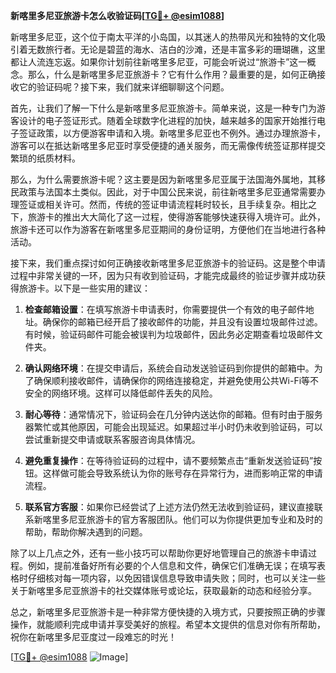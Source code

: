 **新喀里多尼亚旅游卡怎么收验证码[[TG💪+ @esim1088](https://t.me/s/esim1088)]**

新喀里多尼亚，这个位于南太平洋的小岛国，以其迷人的热带风光和独特的文化吸引着无数旅行者。无论是碧蓝的海水、洁白的沙滩，还是丰富多彩的珊瑚礁，这里都让人流连忘返。如果你计划前往新喀里多尼亚，可能会听说过“旅游卡”这一概念。那么，什么是新喀里多尼亚旅游卡？它有什么作用？最重要的是，如何正确接收它的验证码呢？接下来，我们就来详细聊聊这个问题。

首先，让我们了解一下什么是新喀里多尼亚旅游卡。简单来说，这是一种专门为游客设计的电子签证形式。随着全球数字化进程的加快，越来越多的国家开始推行电子签证政策，以方便游客申请和入境。新喀里多尼亚也不例外。通过办理旅游卡，游客可以在抵达新喀里多尼亚时享受便捷的通关服务，而无需像传统签证那样提交繁琐的纸质材料。

那么，为什么需要旅游卡呢？这主要是因为新喀里多尼亚属于法国海外属地，其移民政策与法国本土类似。因此，对于中国公民来说，前往新喀里多尼亚通常需要办理签证或相关许可。然而，传统的签证申请流程耗时较长，且手续复杂。相比之下，旅游卡的推出大大简化了这一过程，使得游客能够快速获得入境许可。此外，旅游卡还可以作为游客在新喀里多尼亚期间的身份证明，方便他们在当地进行各种活动。

接下来，我们重点探讨如何正确接收新喀里多尼亚旅游卡的验证码。这是整个申请过程中非常关键的一环，因为只有收到验证码，才能完成最终的验证步骤并成功获得旅游卡。以下是一些实用的建议：

1. **检查邮箱设置**：在填写旅游卡申请表时，你需要提供一个有效的电子邮件地址。确保你的邮箱已经开启了接收邮件的功能，并且没有设置垃圾邮件过滤。有时候，验证码邮件可能会被误判为垃圾邮件，因此务必定期查看垃圾邮件文件夹。

2. **确认网络环境**：在提交申请后，系统会自动发送验证码到你提供的邮箱中。为了确保顺利接收邮件，请确保你的网络连接稳定，并避免使用公共Wi-Fi等不安全的网络环境。这样可以降低邮件丢失的风险。

3. **耐心等待**：通常情况下，验证码会在几分钟内送达你的邮箱。但有时由于服务器繁忙或其他原因，可能会出现延迟。如果超过半小时仍未收到验证码，可以尝试重新提交申请或联系客服咨询具体情况。

4. **避免重复操作**：在等待验证码的过程中，请不要频繁点击“重新发送验证码”按钮。这样做可能会导致系统认为你的账号存在异常行为，进而影响正常的申请流程。

5. **联系官方客服**：如果你已经尝试了上述方法仍然无法收到验证码，建议直接联系新喀里多尼亚旅游卡的官方客服团队。他们可以为你提供更加专业和及时的帮助，帮助你解决遇到的问题。

除了以上几点之外，还有一些小技巧可以帮助你更好地管理自己的旅游卡申请过程。例如，提前准备好所有必要的个人信息和文件，确保它们准确无误；在填写表格时仔细核对每一项内容，以免因错误信息导致申请失败；同时，也可以关注一些关于新喀里多尼亚旅游卡的社交媒体账号或论坛，获取最新的动态和经验分享。

总之，新喀里多尼亚旅游卡是一种非常方便快捷的入境方式，只要按照正确的步骤操作，就能顺利完成申请并享受美好的旅程。希望本文提供的信息对你有所帮助，祝你在新喀里多尼亚度过一段难忘的时光！

[[TG💪+ @esim1088](https://t.me/s/esim1088) ![Image](https://i.postimg.cc/4NQfJmqS/Snipaste-2025-05-13-00-14-12.png)]